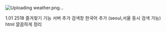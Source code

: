 ![Uploading weather.png…]()


1.01 2518
즐겨찾기 기능 서버 추가
검색창  한국어 추가 (seoul,서울 동시 검색 가능)
html 깔끔하게 정리


